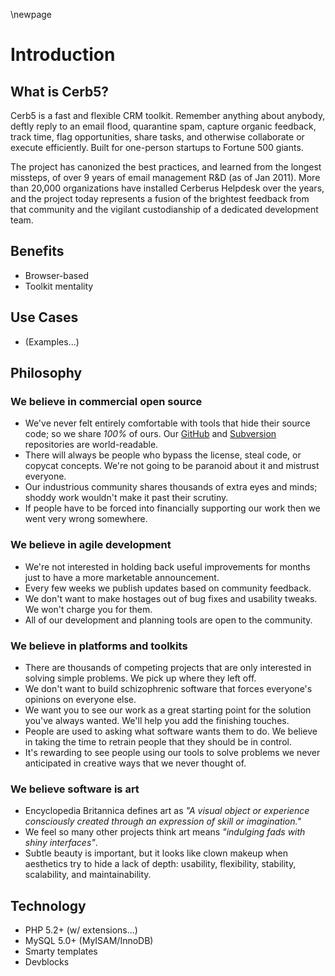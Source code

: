 \newpage

# Introduction #

## What is Cerb5? ##

Cerb5 is a fast and flexible CRM toolkit. Remember anything about anybody, deftly reply to an email flood, quarantine spam, capture organic feedback, track time, flag opportunities, share tasks, and otherwise collaborate or execute efficiently. Built for one-person startups to Fortune 500 giants.

The project has canonized the best practices, and learned from the longest missteps, of over 9 years of email management R&D (as of Jan 2011). More than 20,000 organizations have installed Cerberus Helpdesk over the years, and the project today represents a fusion of the brightest feedback from that community and the vigilant custodianship of a dedicated development team.

## Benefits ##

*	Browser-based
*	Toolkit mentality

## Use Cases ##

*	(Examples...)

## Philosophy ##

### We believe in commercial open source ###
* We've never felt entirely comfortable with tools that hide their source code; so we share *100%* of ours. Our [GitHub](http://github.com/wgm/cerb5) and [Subversion](http://svn.webgroupmedia.com/cerb5/trunk/cerb5) repositories are world-readable.
* There will always be people who bypass the license, steal code, or copycat concepts. We're not going to be paranoid about it and mistrust everyone.
* Our industrious community shares thousands of extra eyes and minds; shoddy work wouldn't make it past their scrutiny.
* If people have to be forced into financially supporting our work then we went very wrong somewhere.

### We believe in agile development ###
* We're not interested in holding back useful improvements for months just to have a more marketable announcement.
* Every few weeks we publish updates based on community feedback.
* We don't want to make hostages out of bug fixes and usability tweaks. We won't charge you for them.
* All of our development and planning tools are open to the community.

### We believe in platforms and toolkits ###
* There are thousands of competing projects that are only interested in solving simple problems. We pick up where they left off.
* We don't want to build schizophrenic software that forces everyone's opinions on everyone else.
* We want you to see our work as a great starting point for the solution you've always wanted. We'll help you add the finishing touches.
* People are used to asking what software wants them to do. We believe in taking the time to retrain people that they should be in control.
* It's rewarding to see people using our tools to solve problems we never anticipated in creative ways that we never thought of.

### We believe software is art ###
* Encyclopedia Britannica defines art as _"A visual object or experience consciously created through an expression of skill or imagination."_
* We feel so many other projects think art means _"indulging fads with shiny interfaces"_.
* Subtle beauty is important, but it looks like clown makeup when aesthetics try to hide a lack of depth: usability, flexibility, stability, scalability, and maintainability.

## Technology ##

*	PHP 5.2+ (w/ extensions...)
*	MySQL 5.0+ (MyISAM/InnoDB)
*	Smarty templates
*	Devblocks


